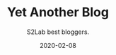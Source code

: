 ---
layout: blogpost_lay
excerpt: "S2Lab -- Blog."
sitemap: false
permalink: /blog/the-original-blogsplosion

title: Yet Another Blog
subtitle: S2Lab best bloggers.
id: the-original-blogsplosion
poster: Feargus Pendlebury
date: 2020-02-08
time-to-read: 10 mins
hero: images/heros-posts/clownfish.jpg
---